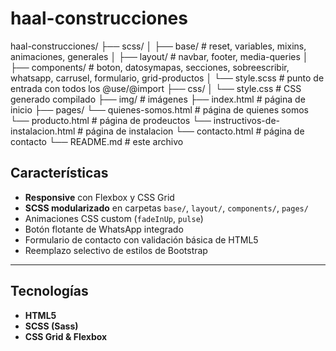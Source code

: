 # haal-construcciones

haal-construcciones/
├── scss/
│   ├── base/                         # reset, variables, mixins, animaciones, generales
│   ├── layout/                       # navbar, footer, media-queries
│   ├── components/                   # boton, datosymapas, secciones, sobreescribir, whatsapp, carrusel, formulario, grid-productos
│   └── style.scss                    # punto de entrada con todos los @use/@import
├── css/
│   └── style.css                     # CSS generado compilado
├── img/                              # imágenes
├── index.html                        # página de inicio
├── pages/
     └── quienes-somos.html                # página de quienes somos
     └── producto.html                     # página de prodeuctos
     └── instructivos-de-instalacion.html  # página de instalacion
     └── contacto.html                     # página de contacto
└── README.md                              # este archivo


## Características

- **Responsive** con Flexbox y CSS Grid  
- **SCSS modularizado** en carpetas `base/`, `layout/`, `components/`, `pages/`  
- Animaciones CSS custom (`fadeInUp`, `pulse`)  
- Botón flotante de WhatsApp integrado  
- Formulario de contacto con validación básica de HTML5  
- Reemplazo selectivo de estilos de Bootstrap  

---

## Tecnologías

- **HTML5**  
- **SCSS (Sass)**  
- **CSS Grid & Flexbox**  